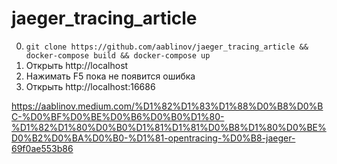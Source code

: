 # jaeger_tracing_article

0. ```git clone https://github.com/aablinov/jaeger_tracing_article && docker-compose build && docker-compose up```
1. Открыть http://localhost
2. Нажимать F5 пока не появится ошибка
3. Открыть http://localhost:16686


https://aablinov.medium.com/%D1%82%D1%83%D1%88%D0%B8%D0%BC-%D0%BF%D0%BE%D0%B6%D0%B0%D1%80-%D1%82%D1%80%D0%B0%D1%81%D1%81%D0%B8%D1%80%D0%BE%D0%B2%D0%BA%D0%B0-%D1%81-opentracing-%D0%B8-jaeger-69f0ae553b86
